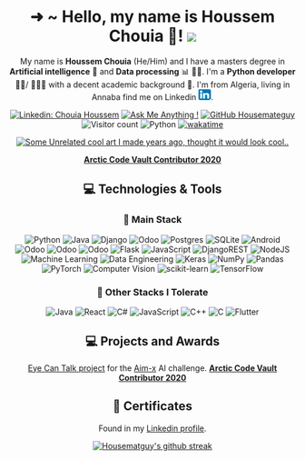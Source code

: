 <div align="center">

# ➜  ~   Hello, my name is Houssem Chouia 🦾! <img src="https://raw.githubusercontent.com/MartinHeinz/MartinHeinz/master/wave.gif" width="30px">

My name is **Houssem Chouia** (He/Him) and I have a masters degree in **Artificial intelligence** 🤖 and **Data processing** 📊 👨‍🎓. I'm a **Python developer** 👨‍💻/ 🤖👨‍💻 with a decent academic background 🦾. I'm from Algeria, living in Annaba find me on Linkedin [![LinkedIn][3.2]][3].

[![Linkedin: Chouia Houssem](https://img.shields.io/badge/-ChouiaHoussem-blue?style=flat&logo=Linkedin&logoColor=white&link=https://www.linkedin.com/in/chouia-houssem/)](https://www.linkedin.com/in/chouia-houssem/)
[![Ask Me Anything !](https://img.shields.io/badge/Ask%20me-anything-1abc9c.svg)](mailto:chouia.houssem@gmail.com)
[![GitHub Housemateguy](https://img.shields.io/github/followers/housemateguy?label=follow&style=social)](https://github.com/housemateguy)
![Visitor count](https://shields-io-visitor-counter.herokuapp.com/badge?page=housemateguy)
![Python](https://img.shields.io/badge/python-3670A0?style=flat&logo=python&logoColor=ffdd54) [![wakatime](https://wakatime.com/badge/user/e1d28f63-3e79-4571-ac83-6501a5b70691.svg)](https://wakatime.com/@e1d28f63-3e79-4571-ac83-6501a5b70691)

[![Some Unrelated cool art I made years ago, thought it would look cool..](https://images-wixmp-ed30a86b8c4ca887773594c2.wixmp.com/f/086063ff-75de-42c1-9ada-b879a51f81b4/darhrcw-3af2be04-2a1b-418d-b310-57b6459c8fbb.png?token=eyJ0eXAiOiJKV1QiLCJhbGciOiJIUzI1NiJ9.eyJzdWIiOiJ1cm46YXBwOjdlMGQxODg5ODIyNjQzNzNhNWYwZDQxNWVhMGQyNmUwIiwiaXNzIjoidXJuOmFwcDo3ZTBkMTg4OTgyMjY0MzczYTVmMGQ0MTVlYTBkMjZlMCIsIm9iaiI6W1t7InBhdGgiOiJcL2ZcLzA4NjA2M2ZmLTc1ZGUtNDJjMS05YWRhLWI4NzlhNTFmODFiNFwvZGFyaHJjdy0zYWYyYmUwNC0yYTFiLTQxOGQtYjMxMC01N2I2NDU5YzhmYmIucG5nIn1dXSwiYXVkIjpbInVybjpzZXJ2aWNlOmZpbGUuZG93bmxvYWQiXX0.pitFAJD4y8JkDKc59UpFfW59NhFMcqplNy0Qn0emICY)](https://www.deviantart.com/houssem8/art/Pixel-Louis-Little-Fighter-2-650840000)

[**Arctic Code Vault Contributor 2020**](https://archiveprogram.github.com/)

## 💻 Technologies & Tools
### 🔧 Main Stack
![Python](https://img.shields.io/badge/python-3670A0?style=flat&logo=python&logoColor=ffdd54) ![Java](https://img.shields.io/badge/java-%23ED8B00.svg?style=flat&logo=java&logoColor=white) ![Django](https://img.shields.io/badge/django-%23092E20.svg?style=flat&logo=django&logoColor=white) ![Odoo](https://img.shields.io/badge/12-Odoo-purple) ![Postgres](https://img.shields.io/badge/postgres-%23316192.svg?style=flat&logo=postgresql&logoColor=white) 	![SQLite](https://img.shields.io/badge/sqlite-%2307405e.svg?style=flat&logo=sqlite&logoColor=white) ![Android](https://img.shields.io/badge/Android-3DDC84?style=flat&logo=android&logoColor=white) ![Odoo](https://img.shields.io/badge/13-Odoo-purple) ![Odoo](https://img.shields.io/badge/14-Odoo-purple) ![Odoo](https://img.shields.io/badge/15-Odoo-purple) ![Flask](https://img.shields.io/badge/flask-%23000.svg?style=flat&logo=flask&logoColor=white) ![JavaScript](https://img.shields.io/badge/javascript-%23323330.svg?style=flat&logo=javascript&logoColor=%23F7DF1E) ![DjangoREST](https://img.shields.io/badge/DJANGO-REST-ff1709?style=flat&logo=django&logoColor=white&color=ff1709&labelColor=gray) ![NodeJS](https://img.shields.io/badge/node.js-6DA55F?style=flat&logo=node.js&logoColor=white) ![Machine Learning](https://img.shields.io/badge/%20-Machine%20Learning-yellowgreen) ![Data Engineering](https://img.shields.io/badge/%20-Data%20Engineering-blue) ![Keras](https://img.shields.io/badge/Keras-%23D00000.svg?style=flat&logo=Keras&logoColor=white) ![NumPy](https://img.shields.io/badge/numpy-%23013243.svg?style=flat&logo=numpy&logoColor=white) ![Pandas](https://img.shields.io/badge/pandas-%23150458.svg?style=flat&logo=pandas&logoColor=white) ![PyTorch](https://img.shields.io/badge/PyTorch-%23EE4C2C.svg?style=flat&logo=PyTorch&logoColor=white) ![Computer Vision](https://img.shields.io/badge/%20-Computer%20Vision-red) ![scikit-learn](https://img.shields.io/badge/scikit--learn-%23F7931E.svg?style=flat&logo=scikit-learn&logoColor=white) ![TensorFlow](https://img.shields.io/badge/TensorFlow-%23FF6F00.svg?style=flat&logo=TensorFlow&logoColor=white) 

### 🔧 Other Stacks I Tolerate
![Java](https://img.shields.io/badge/java-%23ED8B00.svg?style=flat&logo=java&logoColor=white) ![React](https://img.shields.io/badge/react-%2320232a.svg?style=flat&logo=react&logoColor=%2361DAFB)  ![C#](https://img.shields.io/badge/c%23-%23239120.svg?style=flat&logo=c-sharp&logoColor=white) ![JavaScript](https://img.shields.io/badge/javascript-%23323330.svg?style=flat&logo=javascript&logoColor=%23F7DF1E) ![C++](https://img.shields.io/badge/c++-%2300599C.svg?style=flat&logo=c%2B%2B&logoColor=white) ![C](https://img.shields.io/badge/c-%2300599C.svg?style=flat&logo=c&logoColor=white) ![Flutter](https://img.shields.io/badge/Flutter-%2302569B.svg?style=flat&logo=Flutter&logoColor=white)

## 💻 Projects and Awards

[Eye Can Talk project](https://eyecantalk.ga/) for the [Aim-x](https://aim-x.org/) AI challenge.
[**Arctic Code Vault Contributor 2020**](https://archiveprogram.github.com/)

<!-- [![Repo](https://github-readme-stats.vercel.app/api/pin/?username=housemateguy&repo=payroll&theme=dark)](https://github.com/housemateguy/payroll)
 -->

## 📜 Certificates

Found in my [Linkedin profile](https://www.linkedin.com/in/chouia-houssem/#certifications-section).

[3.2]: https://raw.githubusercontent.com/housemateguy/housemateguy/main/linkedin.png (LinkedIn icon without padding)

[![Housematguy's github streak](https://github-readme-streak-stats.herokuapp.com/?user=housemateguy&theme=blue-green)](https://github.com/housemateguy/)

<!-- [![Top Langs](https://github-readme-stats.vercel.app/api/top-langs/?username=housemateguy&layout=compact)](https://github.com/housemateguy/) 
 -->
<!-- [![Houssem's GitHub stats](https://github-readme-stats.vercel.app/api?username=housemateguy)](https://github.com/anuraghazra/github-readme-stats)
 -->
[3.2]: https://raw.githubusercontent.com/housemateguy/housemateguy/main/linkedin.png (LinkedIn icon without padding)

[3]: https://www.linkedin.com/in/chouia-houssem/

 
 </div>
